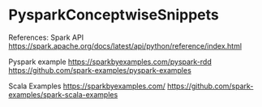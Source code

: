 # PysparkConceptwiseSnippets

References:
Spark API
https://spark.apache.org/docs/latest/api/python/reference/index.html

Pyspark example
https://sparkbyexamples.com/pyspark-rdd
https://github.com/spark-examples/pyspark-examples

Scala Examples
https://sparkbyexamples.com/
https://github.com/spark-examples/spark-scala-examples

